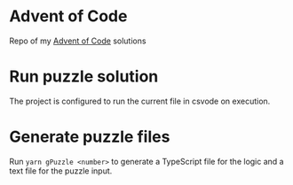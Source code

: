# Advent of Code
Repo of my [Advent of Code](https://adventofcode.com/) solutions

# Run puzzle solution

The project is configured to run the current file in csvode on execution.

# Generate puzzle files

Run `yarn gPuzzle <number>` to generate a TypeScript file for the logic and a text file for the puzzle input.

